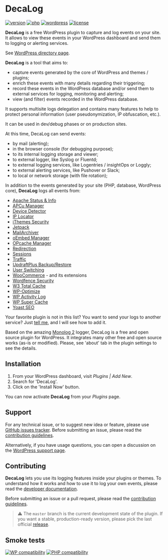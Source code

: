 # DecaLog
[![version](https://badgen.net/github/release/Pierre-Lannoy/wp-decalog/)](https://wordpress.org/plugins/decalog/)
[![php](https://badgen.net/badge/php/7.2+/green)](https://wordpress.org/plugins/decalog/)
[![wordpress](https://badgen.net/badge/wordpress/5.2+/green)](https://wordpress.org/plugins/decalog/)
[![license](https://badgen.net/github/license/Pierre-Lannoy/wp-decalog/)](/license.txt)

__DecaLog__ is a free WordPress plugin to capture and log events on your site. It allows to view these events in your WordPress dashboard and send them to logging or alerting services.

See [WordPress directory page](https://wordpress.org/plugins/decalog/). 

__DecaLog__ is a tool that aims to:
* capture events generated by the core of WordPress and themes / plugins;
* enrich these events with many details regarding their triggering;
* record these events in the WordPress database and/or send them to external services for logging, monitoring and alerting;
* view (and filter) events recorded in the WordPress database.

It supports multisite logs delegation and contains many features to help to protect personal information (user pseudonymization, IP obfuscation, etc.).

It can be used in dev/debug phases or on production sites.

At this time, DecaLog can send events:
* by mail (alerting);
* in the browser console (for debugging purpose);
* to its internal logging storage and viewer;
* to external logger, like Syslog or Fluentd;
* to external logging services, like Logentries / insightOps or Loggly;
* to external alerting services, like Pushover or Slack;
* to local or network storage (with file rotation);

In addition to the events generated by your site (PHP, database, WordPress core), **DecaLog** logs all events from:

* [Apache Status & Info](https://wordpress.org/plugins/htaccess-server-info-server-status/)
* [APCu Manager](https://wordpress.org/plugins/apcu-manager/)
* [Device Detector](https://wordpress.org/plugins/device-detector/)
* [IP Locator](https://wordpress.org/plugins/ip-locator/)
* [iThemes Security](https://wordpress.org/plugins/better-wp-security/)
* [Jetpack](https://wordpress.org/plugins/jetpack/)
* [MailArchiver](https://wordpress.org/plugins/mailarchiver/)
* [oEmbed Manager](https://wordpress.org/plugins/oembed-manager/)
* [OPcache Manager](https://wordpress.org/plugins/opcache-manager/)
* [Redirection](https://wordpress.org/plugins/redirection/)
* [Sessions](https://wordpress.org/plugins/sessions/)
* [Traffic](https://wordpress.org/plugins/traffic/)
* [UpdraftPlus Backup/Restore](https://wordpress.org/plugins/updraftplus/)
* [User Switching](https://wordpress.org/plugins/user-switching/)
* [WooCommerce](https://wordpress.org/plugins/woocommerce/) - and its extensions
* [Wordfence Security](https://wordpress.org/plugins/wordfence/)
* [W3 Total Cache](https://wordpress.org/plugins/w3-total-cache/)
* [WP-Optimize](https://wordpress.org/plugins/wp-optimize/)
* [WP Activity Log](https://wordpress.org/plugins/wp-security-audit-log/)
* [WP Super Cache](https://wordpress.org/plugins/wp-super-cache/)
* [Yoast SEO](https://wordpress.org/plugins/wordpress-seo/)

Your favorite plugin is not in this list? You want to send your logs to another service? Just [tell me](https://github.com/Pierre-Lannoy/wp-decalog/issues/new/choose), and I will see how to add it.

Based on the amazing [Monolog 2](https://github.com/Seldaek/monolog) logger, DecaLog is a free and open source plugin for WordPress. It integrates many other free and open source works (as-is or modified). Please, see 'about' tab in the plugin settings to see the details.

## Installation

1. From your WordPress dashboard, visit _Plugins | Add New_.
2. Search for 'DecaLog'.
3. Click on the 'Install Now' button.

You can now activate **DecaLog** from your _Plugins_ page.

## Support

For any technical issue, or to suggest new idea or feature, please use [GitHub issues tracker](https://github.com/Pierre-Lannoy/wp-decalog/issues). Before submitting an issue, please read the [contribution guidelines](CONTRIBUTING.md).

Alternatively, if you have usage questions, you can open a discussion on the [WordPress support page](https://wordpress.org/support/plugin/decalog/). 

## Contributing

__DecaLog__ lets you use its logging features inside your plugins or themes. To understand how it works and how to use it to log your own events, please read the [developer documentation](DEVELOPER.md).

Before submitting an issue or a pull request, please read the [contribution guidelines](CONTRIBUTING.md).

> ⚠️ The `master` branch is the current development state of the plugin. If you want a stable, production-ready version, please pick the last official [release](https://github.com/Pierre-Lannoy/wp-decalog/releases).

## Smoke tests
[![WP compatibility](https://plugintests.com/plugins/decalog/wp-badge.svg)](https://plugintests.com/plugins/decalog/latest)
[![PHP compatibility](https://plugintests.com/plugins/decalog/php-badge.svg)](https://plugintests.com/plugins/decalog/latest)